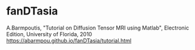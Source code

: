 # fanDTasia
A.Barmpoutis, "Tutorial on Diffusion Tensor MRI using Matlab", Electronic Edition, University of Florida, 2010
https://abarmpou.github.io/fanDTasia/tutorial.html
